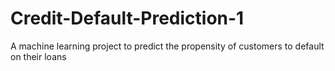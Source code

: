# Credit-Default-Prediction-1
A machine learning project to predict the propensity of customers to default on their loans
